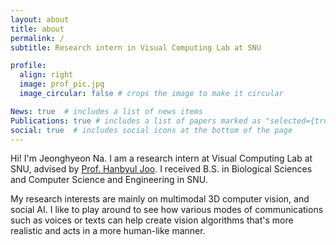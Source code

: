 ```yaml
---
layout: about
title: about
permalink: /
subtitle: Research intern in Visual Computing Lab at SNU

profile:
  align: right
  image: prof_pic.jpg
  image_circular: false # crops the image to make it circular

News: true  # includes a list of news items
Publications: true # includes a list of papers marked as "selected={true}"
social: true  # includes social icons at the bottom of the page
---
```


Hi! I'm Jeonghyeon Na. I am a research intern at Visual Computing Lab at SNU, advised by [Prof. Hanbyul Joo](https://jhugestar.github.io/). I received B.S. in Biological Sciences and Computer Science and Engineering in SNU.

My research interests are mainly on multimodal 3D computer vision, and social AI. I like to play around to see how various modes of communications such as voices or texts can help create vision algorithms that's more realistic and acts in a more human-like manner. 
